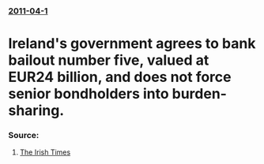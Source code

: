 ### [2011-04-1](/news/2011/04/1/index.md)

# Ireland's government agrees to bank bailout number five, valued at EUR24 billion, and does not force senior bondholders into burden-sharing. 




### Source:

1. [The Irish Times](http://www.irishtimes.com/newspaper/breaking/2011/0401/breaking1.html)
